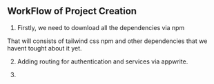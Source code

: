 ## WorkFlow of Project Creation


1. Firstly, we need to download all the dependencies via npm

That will consists of tailwind css npm and other dependencies that we havent tought about it yet.

2. Adding routing for authentication and services via appwrite.

3. 

